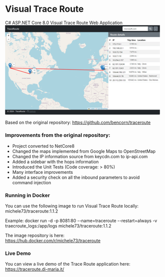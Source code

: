 # Visual Trace Route
C# ASP.NET Core 8.0 Visual Trace Route Web Application
![Visual Trace Route Screenshot](https://github.com/mdima/traceroute/blob/master/screenshot.png?raw=true)

Based on the original repository: https://github.com/bencorn/traceroute

### Improvements from the original repository:
* Project converted to NetCore8
* Changed the maps implemented from Google Maps to OpenStreetMap
* Changed the IP information source from keycdn.com to ip-api.com
* Added a sidebar with the hops information
* Introduced the Unit Tests (Code coverage: > 80%)
* Many interface improvements
* Added a security check on all the inbound parameters to avoid command injection

### Running in Docker
You can use the following image to run Visual Trace Route locally:
michele73/traceroute:1.1.2

Example:
docker run -d -p 8081:80 --name=traceroute --restart=always -v traecroute_logs:/app/logs michele73/traceroute:1.1.2

The image repository is here: https://hub.docker.com/r/michele73/traceroute

### Live Demo
You can view a live demo of the Trace Route application here: https://traceroute.di-maria.it/
